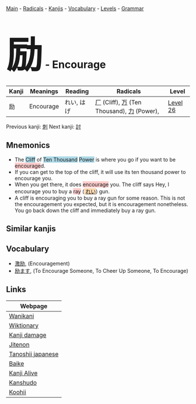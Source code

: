 <style> bigfont {font-size: 100px}</style>
[Main](../index.md) -
[Radicals](../radicals.md) -
[Kanjis](../kanjis.md) -
[Vocabulary](../vocabulary.md) -
[Levels](../levels.md) -
[Grammar](../grammar.md)
# <bigfont> 励</bigfont> - Encourage 

| Kanji | Meanings | Reading | Radicals | Level |
| --- | --- | --- | --- | --- |
| 励 | Encourage | れい, はげ | [厂](../radicals/厂.md) (Cliff), [万](../radicals/万.md) (Ten Thousand), [力](../radicals/力.md) (Power),  | [Level 26](../levels/wk_level26.md) |

Previous kanji: [刺](刺.md) Next kanji: [討](討.md) 

## Mnemonics
 * The <span style="background-color:#ADD8E6"> Cliff</span> of <span style="background-color:#ADD8E6"> Ten Thousand</span> <span style="background-color:#ADD8E6"> Power</span> is where you go if you want to be <span style="background-color:#ffcccb"> encourage</span>d.
* If you can get to the top of the cliff, it will use its ten thousand power to encourage you.
* When you get there, it does <span style="background-color:#ffcccb"> encourage</span> you. The cliff says Hey, I encourage you to buy a <span style="background-color:#ffcccb"> ray</span> (<span style="background-color:#fed8b1"> [れい](https://jisho.org/search/れい)</span>) gun.
* A cliff is encouraging you to buy a ray gun for some reason. This is not the encouragement you expected, but it is encouragement nonetheless. You go back down the cliff and immediately buy a ray gun.


## Similar kanjis
 


## Vocabulary
 * [激励](../vocabulary/励.md), (Encouragement)
* [励ます](../vocabulary/励.md), (To Encourage Someone, To Cheer Up Someone, To Encourage)



## Links 

| Webpage |
| --- |
| [Wanikani          ](https://www.wanikani.com/kanji/励) |
| [Wiktionary        ](https://en.wiktionary.org/wiki/励) |
| [Kanji damage      ](http://www.kanjidamage.com/kanji/search?utf8=✓&q=励) |
| [Jitenon           ](https://jitenon.com/kanji/励) |
| [Tanoshii japanese ](https://www.tanoshiijapanese.com/dictionary/kanji.cfm?k=励) |
| [Baike             ](https://baike.baidu.com/item/励) |
| [Kanji Alive       ](https://app.kanjialive.com/励) |
| [Kanshudo          ](https://www.kanshudo.com/searchmn?q=励) |
| [Koohii            ](https://kanji.koohii.com/study/kanji/励) |
